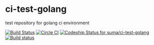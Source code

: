 # ci-test-golang
test repository for golang ci environment

[![Build Status](https://travis-ci.org/suma/ci-test-golang.svg?branch=cgo-python)](https://travis-ci.org/suma/ci-test-golang)
[![Circle CI](https://circleci.com/gh/suma/ci-test-golang/tree/cgo-python.svg?style=shield)](https://circleci.com/gh/suma/ci-test-golang/tree/cgo-python)
[![Codeship Status for suma/ci-test-golang](https://codeship.com/projects/1c949110-761e-0133-0bc2-5283eac3743d/status?branch=cgo-python)](https://codeship.com/projects/118104)
[![Build status](https://ci.appveyor.com/api/projects/status/p0ntdx4bv0n935tu?svg=true)](https://ci.appveyor.com/project/suma/ci-test-golang)

